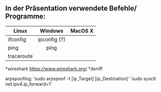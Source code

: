 ## In der Präsentation verwendete Befehle/ Programme:

| Linux         | Windows       | MacOS X  |
| ------------- |:-------------:| --------:|
| ifconfig      | ipconfig (?)  |          |
| ping          | ping          |          |
| traceroute    |               |          |

*wireshark https://www.wireshark.org/
*dsniff

arpspoofing:
'sudo arpspoof -t [ip_Target] [ip_Destination]'
'sudo sysctl net.ipv4.ip_forward=1'
